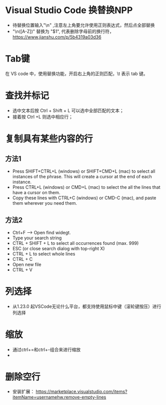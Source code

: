 # Visual Studio Code 换替换NPP

- 待替换位置输入"\n" ,注意左上角要允许使用正则表达式，然后点全部替换
- "\n([A-Z])" 替换为 "$1", 代表删除字母前的换行符，https://www.jianshu.com/p/5b4319a03d36   

# Tab键
在 VS code 中，使用替换功能，开启右上角的正则匹配，\t 表示 tab 键。

# 查找并标记
- 选中文本后按 Ctrl + Shift + L 可以选中全部匹配的文本；
- 接着按 Ctrl +L 则选中相应行；
# 复制具有某些内容的行
## 方法1
- Press SHIFT+CTRL+L (windows) or SHIFT+CMD+L (mac) to select all instances of the phrase. This will create a cursor at the end of each instance.
- Press CTRL+L (windows) or CMD+L (mac) to select the all the lines that have a cursor on them.
- Copy these lines with CTRL+C (windows) or CMD-C (mac), and paste them wherever you need them.
## 方法2
- Ctrl+F --> Open find widegt.
- Type your search string
- CTRL + SHIFT + L to select all occurrences found (max. 999)
- ESC (or close search dialog with top-right X)
- CTRL + L to select whole lines
- CTRL + C
- Open new file
- CTRL + V

# 列选择
- 从1.23.0 起VSCode无论什么平台，都支持使用鼠标中键（滚轮键按压）进行列选择  
# 缩放 
- 通过ctrl+=和ctrl+-组合来进行缩放
-
# 删除空行
- 安装扩展： https://marketplace.visualstudio.com/items?itemName=usernamehw.remove-empty-lines
